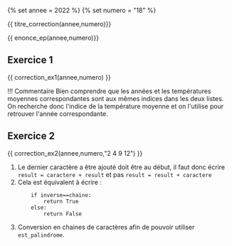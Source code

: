 {% set annee = 2022 %}
{% set numero = "18" %}


{{ titre_correction(annee,numero)}}

{{ enonce_ep(annee,numero)}}
 

## Exercice 1

{{ correction_ex1(annee,numero) }}

!!! Commentaire
    Bien comprendre que les années et les températures moyennes correspondantes sont aux mêmes indices dans les deux listes. On recherche donc l'indice de la température moyenne et on l'utilise pour retrouver l'année correspondante.


## Exercice 2 
{{ correction_ex2(annee,numero,"2 4 9 12") }}

1. Le dernier caractère a être ajouté doit être au début, il faut donc écrire `result = caractere + result` et pas `result = result + caractere`
2. Cela est équivalent à écrire : 
    ```python3
        if inverse==chaine:
            return True
        else:
            return False
    ```
3. Conversion en chaines de caractères afin de pouvoir utiliser `est_palindrome`.
